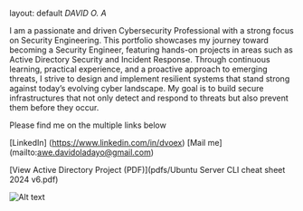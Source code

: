 layout: default
*DAVID O. A*


I am a passionate and driven Cybersecurity Professional with a strong focus on Security Engineering. This portfolio showcases my journey toward becoming a Security Engineer, featuring hands-on projects in areas such as Active Directory Security and Incident Response. Through continuous learning, practical experience, and a proactive approach to emerging threats, I strive to design and implement resilient systems that stand strong against today’s evolving cyber landscape. My goal is to build secure infrastructures that not only detect and respond to threats but also prevent them before they occur.

Please find me on the multiple links below

[LinkedIn] (https://www.linkedin.com/in/dvoex)
[Mail me] (mailto:awe.davidoladayo@gmail.com)


[View Active Directory Project (PDF)](pdfs/Ubuntu Server CLI cheat sheet 2024 v6.pdf)

![Alt text](/images/cloud-security-engineer.png)
